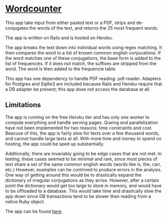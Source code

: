 # [Wordcounter](http://wordcountr.herokuapp.com)

This app take input from either pasted text or a PDF, strips and de-conjugates the words of the text, and returns the 25 most frequent words.

The app is written on Rails and is hosted on Heroku.

The app breaks the text down into individual words using regex matching. It then compares the word to a list of known common english conjucations. If the word matches one of these conjugations, the base form is added to the list of frequencies. If it does not match, the suffixes are stripped from the word. The word is then added to the frequencie table.

This app has one dependency to handle PDF reading: pdf-reader. Adapters for Postgres and Sqlite3 are included because Rails and Heroku require that a DB adapter be present; this app does not access the database at all.

## Limitations 

The app is running on the free Heroku tier and has only one worker to compute everything and handle serving pages. Queing and parallelization have not been implemented for two reasons: time constraints and cost. Beacuse of this, the app is fairly slow for texts over a few thousand words, and cannot handle large texts at all. With more time and money to spend on hosting, the app could be sped up substantially.

Additionally, there are invariably going to be edge cases that are not met. In testing, these cases seemed to be minimal and rare, since most pieces of text share a set of the same common english words (words like is, the, can, etc.) However, examples can be contrived to produce errors in the analysis. One way of getting around this would be to drastically expand the dictionary of irregular conjugations as they arrise. However, after a certain point the dictionary would get too large to store in memory, and would have to be offloaded to a database. This would take time and drastically slow the app down since DB transactions tend to be slower than reading from a native Ruby object. 

The app can be found [here](http://wordcountr.herokuapp.com).
